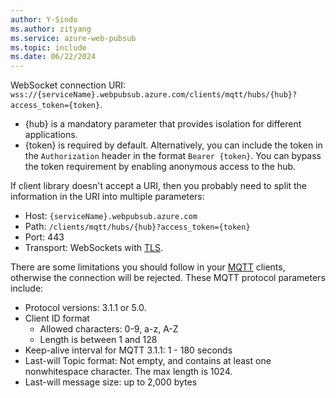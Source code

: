 ```yaml
---
author: Y-Sindo
ms.author: zityang
ms.service: azure-web-pubsub
ms.topic: include
ms.date: 06/22/2024
---
```


WebSocket connection URI: `wss://{serviceName}.webpubsub.azure.com/clients/mqtt/hubs/{hub}?access_token={token}`.

* {hub} is a mandatory parameter that provides isolation for different applications.
* {token} is required by default. Alternatively, you can include the token in the `Authorization` header in the format `Bearer {token}`. You can bypass the token requirement by enabling anonymous access to the hub. <!--TODO MQTT allow anonymous access to the hub-->

If client library doesn't accept a URI, then you probably need to split the information in the URI into multiple parameters:

* Host: `{serviceName}.webpubsub.azure.com`
* Path: `/clients/mqtt/hubs/{hub}?access_token={token}`
* Port: 443
* Transport: WebSockets with [TLS](https://wikipedia.org/wiki/Transport_Layer_Security).

There are some limitations you should follow in your [MQTT](https://mqtt.org/mqtt-specification/) clients, otherwise the connection will be rejected. These MQTT protocol parameters include:
* Protocol versions: 3.1.1 or 5.0.
* Client ID format
    * Allowed characters: 0-9, a-z, A-Z
    * Length is between 1 and 128
* Keep-alive interval for MQTT 3.1.1: 1 - 180 seconds
* Last-will Topic format: Not empty, and contains at least one nonwhitespace character. The max length is 1024.
* Last-will message size: up to 2,000 bytes